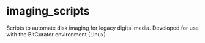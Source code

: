 # imaging_scripts
Scripts to automate disk imaging for legacy digital media. Developed for use with the BitCurator environment (Linux). 
